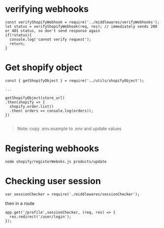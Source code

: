 # verifying webhooks

```
const verifyShopifyWebhook = require('../middlewares/verifyWebhooks');
let status = verifyShopifyWebhook(req, res); // immediately sends 200 or 401 status, so don't send response again
if(!status){
  console.log('cannot verify request');
  return;
}

```

# Get shopify object

```
const { getShopifyObject } = require('../utils/shopifyObject');

...

getShopifyObject(store_url)
.then(shopify => {
  shopify.order.list()
  .then( orders => console.log(orders));
})


```

> Note: copy .env.example to .env and update values

# Registering webhooks
```
node shopify/registerWeboks.js products/update
```

# Checking user session

```
var sessionChecker = require('./middlewares/sessionChecker');
```
then in a route

```
app.get('/profile',sessionChecker, (req, res) => {
  res.redirect('/user/login');
}); 
```
